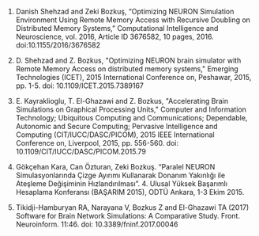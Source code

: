 1.	Danish Shehzad and Zeki Bozkuş, “Optimizing NEURON Simulation Environment Using Remote Memory Access with Recursive Doubling on Distributed Memory Systems,” Computational Intelligence and Neuroscience, vol. 2016, Article ID 3676582, 10 pages, 2016. doi:10.1155/2016/3676582

2.	D. Shehzad and Z. Bozkus, "Optimizing NEURON brain simulator with Remote Memory Access on distributed memory systems," Emerging Technologies (ICET), 2015 International Conference on, Peshawar, 2015, pp. 1-5. doi: 10.1109/ICET.2015.7389167

3.	E. Kayraklioglu, T. El-Ghazawi and Z. Bozkus, "Accelerating Brain Simulations on Graphical Processing Units," Computer and Information Technology; Ubiquitous Computing and Communications; Dependable, Autonomic and Secure Computing; Pervasive Intelligence and Computing (CIT/IUCC/DASC/PICOM), 2015 IEEE International Conference on, Liverpool, 2015, pp. 556-560. doi: 10.1109/CIT/IUCC/DASC/PICOM.2015.79

4.	Gökçehan Kara, Can Özturan, Zeki Bozkuş. “Paralel NEURON Simulasyonlarında Çizge Ayırımı Kullanarak Donanım Yakınlığı ile Ateşleme Değişiminin Hızlandırılması”. 4. Ulusal Yüksek Başarımlı Hesaplama Konferansı (BAŞARIM 2015), ODTÜ Ankara, 1-3 Ekim 2015.

5.	Tikidji-Hamburyan RA, Narayana V, Bozkus Z and El-Ghazawi TA (2017) Software for Brain Network Simulations: A Comparative Study. Front. Neuroinform. 11:46. doi: 10.3389/fninf.2017.00046

